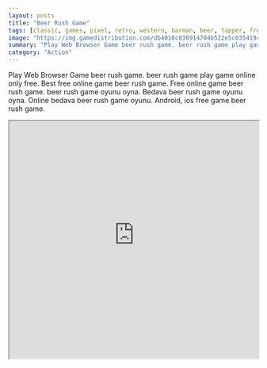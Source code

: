 ```yaml
---
layout: posts
title: "Beer Rush Game"
tags: [classic, games, pixel, retro, western, barman, beer, tapper, free, online, games, oyna, game, free, games, play, play, games]
image: "https://img.gamedistribution.com/db4010c836914704b522e5c035419cd7.jpg"
summary: "Play Web Browser Game beer rush game. beer rush game play game online only free. Best free online game beer rush game. Free online game beer rush game. beer rush game oyunu oyna. Bedava beer rush game oyunu oyna. Online bedava beer rush game oyunu. Android, ios free game beer rush game."
category: "Action"
---
```


Play Web Browser Game beer rush game. beer rush game play game online only free. Best free online game beer rush game. Free online game beer rush game. beer rush game oyunu oyna. Bedava beer rush game oyunu oyna. Online bedava beer rush game oyunu. Android, ios free game beer rush game.

<iframe width="100%" height="480px;" src="https://html5.gamedistribution.com/db4010c836914704b522e5c035419cd7/"></iframe>